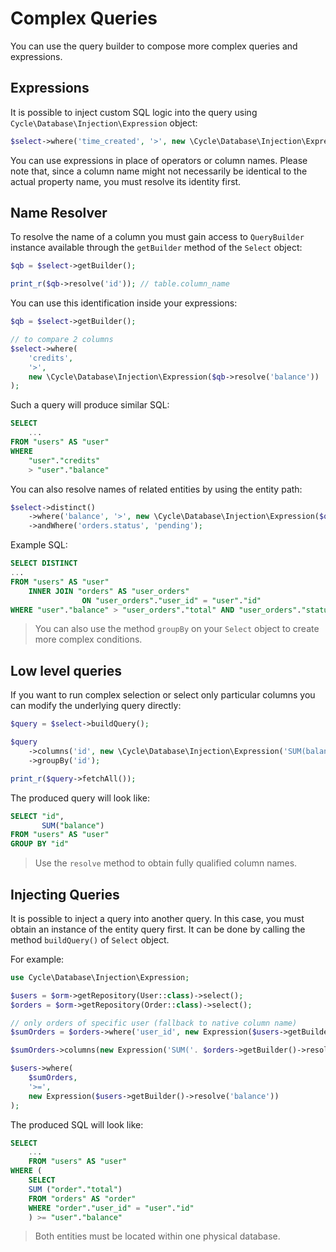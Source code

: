 # Complex Queries

You can use the query builder to compose more complex queries and expressions.

## Expressions

It is possible to inject custom SQL logic into the query using `Cycle\Database\Injection\Expression` object:

```php
$select->where('time_created', '>', new \Cycle\Database\Injection\Expression("NOW()"));
```

You can use expressions in place of operators or column names. Please note that, since a column name might not
necessarily be identical to the actual property name, you must resolve its identity first.

## Name Resolver

To resolve the name of a column you must gain access to `QueryBuilder` instance available through the `getBuilder` method
of the `Select` object:

```php
$qb = $select->getBuilder();

print_r($qb->resolve('id')); // table.column_name
```

You can use this identification inside your expressions:

```php
$qb = $select->getBuilder();

// to compare 2 columns
$select->where(
    'credits',
    '>',
    new \Cycle\Database\Injection\Expression($qb->resolve('balance'))
);
```

Such a query will produce similar SQL:

```sql
SELECT
    ...
FROM "users" AS "user"
WHERE
    "user"."credits"
    > "user"."balance"
```

You can also resolve names of related entities by using the entity path:

```php
$select->distinct()
    ->where('balance', '>', new \Cycle\Database\Injection\Expression($qb->resolve('orders.total')))
    ->andWhere('orders.status', 'pending');
```

Example SQL:

```sql
SELECT DISTINCT
...
FROM "users" AS "user"
    INNER JOIN "orders" AS "user_orders"
                ON "user_orders"."user_id" = "user"."id"
WHERE "user"."balance" > "user_orders"."total" AND "user_orders"."status" = 'pending'
```

> You can also use the method `groupBy` on your `Select` object to create more complex conditions.

## Low level queries

If you want to run complex selection or select only particular columns you can modify the underlying query directly:

```php
$query = $select->buildQuery();

$query
    ->columns('id', new \Cycle\Database\Injection\Expression('SUM(balance)'))
    ->groupBy('id');

print_r($query->fetchAll());
```

The produced query will look like:

```sql
SELECT "id",
       SUM("balance")
FROM "users" AS "user"
GROUP BY "id"
```

> Use the `resolve` method to obtain fully qualified column names.

## Injecting Queries

It is possible to inject a query into another query. In this case, you must obtain an instance of the entity query
first. It can be done by calling the method `buildQuery()` of `Select` object.

For example:

```php
use Cycle\Database\Injection\Expression;

$users = $orm->getRepository(User::class)->select();
$orders = $orm->getRepository(Order::class)->select();

// only orders of specific user (fallback to native column name)
$sumOrders = $orders->where('user_id', new Expression($users->getBuilder()->resolve('id')))->buildQuery();

$sumOrders->columns(new Expression('SUM('. $orders->getBuilder()->resolve('total') .')'));

$users->where(
    $sumOrders,
    '>=',
    new Expression($users->getBuilder()->resolve('balance'))
);
```

The produced SQL will look like:

```sql
SELECT
    ...
    FROM "users" AS "user"
WHERE (
    SELECT
    SUM ("order"."total")
    FROM "orders" AS "order"
    WHERE "order"."user_id" = "user"."id"
    ) >= "user"."balance"
```

> Both entities must be located within one physical database.
